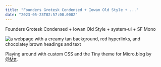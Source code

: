 ```yaml
---
title: "Founders Grotesk Condensed + Iowan Old Style + ..."
date: "2023-05-23T02:57:00.000Z"
---
```


Founders Grotesk Condensed + Iowan Old Style + system-ui + SF Mono

![a webpage with a creamy tan background, red hyperlinks, and chocolatey brown headings and text](/img/note-images/95b56f0422.png)

Playing around with custom CSS and the Tiny theme for Micro.blog by [@Mtt](https://micro.blog/Mtt).
